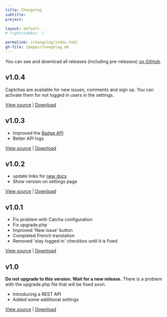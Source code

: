 ```yaml
---
title: Changelog
subtitle: 
project: 

layout: default
# rightsidebar: 1

permalink: /changelog/index.html
gh-file: /pages/changelog.md
---
```

You can see and download all releases (including pre-releases) [on GitHub](https://github.com/bugtrackr/bumpy-booby/releases).

## v1.0.4
Captchas are available for new issues, comments and sign up. You can activate them for not logged in users in the settings.

[View source](https://github.com/bugtrackr/bumpy-booby/tree/v1.0.4) | 
[Download](https://github.com/bugtrackr/bumpy-booby/releases/tag/v1.0.4)

## v1.0.3
* Improved the [Badge API](https://docs.bugtrackr.eu/api/badges/)
* Better API logs

[View source](https://github.com/bugtrackr/bumpy-booby/tree/v1.0.3) | 
[Download](https://github.com/bugtrackr/bumpy-booby/releases/tag/v1.0.3)

## v1.0.2
* update links for [new docs](https://docs.bugtrackr.eu/)
* Show version on settings page

[View source](https://github.com/bugtrackr/bumpy-booby/tree/v1.0.2) | 
[Download](https://github.com/bugtrackr/bumpy-booby/releases/tag/v1.0.2)

## v1.0.1
* Fix problem with Catcha configuration
* Fix upgrade.php
* Improved 'New issue' button
* Completed French translation
* Removed 'stay logged in' checkbox until it is fixed

[View source](https://github.com/bugtrackr/bumpy-booby/tree/v1.0.1) | 
[Download](https://github.com/bugtrackr/bumpy-booby/releases/tag/v1.0.1)

## v1.0
**Do not upgrade to this version. Wait for a new release.**
There is a problem with the upgrade.php file that will be fixed soon.

* Introducing a REST API
* Added some additional settings

[View source](https://github.com/bugtrackr/bumpy-booby/tree/v1.0) | 
[Download](https://github.com/bugtrackr/bumpy-booby/releases/tag/v1.0)
